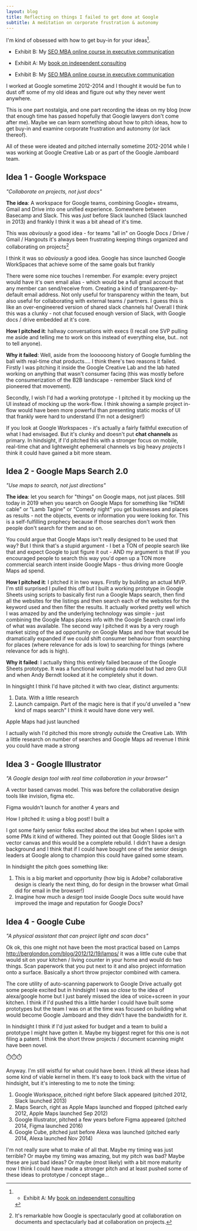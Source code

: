 ```yaml
---
layout: blog
title: Reflecting on things I failed to get done at Google
subtitle: A meditation on corporate frustration & autonomy
---
```


I'm kind of obsessed with how to get buy-in for your ideas[^exhibit].

[^exhibit]: - Exhibit A: My [book on independent consulting](https://tomcritchlow.com/strategy/)
- Exhibit B: My [SEO MBA online course in executive communication](https://seomba.com/executive-presence/)

- Exhibit A: My [book on independent consulting](https://tomcritchlow.com/strategy/)
- Exhibit B: My [SEO MBA online course in executive communication](https://seomba.com/executive-presence/)

I worked at Google sometime 2012-2014 and I thought it would be fun to dust off some of my old ideas and figure out why they never went anywhere.

This is one part nostalgia, and one part recording the ideas on my blog (now that enough time has passed hopefully that Google lawyers don't come after me). Maybe we can learn something about how to pitch ideas, how to get buy-in and examine corporate frustration and autonomy (or lack thereof).

All of these were ideated and pitched internally sometime 2012-2014 while I was working at Google Creative Lab or as part of the Google Jamboard team.

## Idea 1 - Google Workspace

*"Collaborate on projects, not just docs"*

**The idea**: A workspace for Google teams, combining Google+ streams, Gmail and Drive into one unified experience. Somewhere between Basecamp and Slack. This was *just* before Slack launched (Slack launched in 2013) and frankly I think it was a bit ahead of it's time.

This was *obviously* a good idea - for teams "all in" on Google Docs / Drive / Gmail / Hangouts it's always been frustrating keeping things organized and collaborating on projects[^collab]

[^collab]: It's remarkable how Google is spectacularly good at collaboration on documents and spectacularly bad at collaboration on projects.

I think it was so *obviously* a good idea. Google has since launched Google WorkSpaces that achieve some of the same goals but frankly 

There were some nice touches I remember. For example: every project would have it's own email alias - which would be a full gmail account that any member can send/receive from. Creating a kind of transparent-by-default email address. Not only useful for transparency within the team, but also useful for collaborating with external teams / partners. I guess this is like an over-engineered version of shared slack channels ha! Overall I think this was a clunky - not chat focused enough version of Slack, with Google docs / drive embedded at it's core.

**How I pitched it**: hallway conversations with execs (I recall one SVP pulling me aside and telling me to work on this instead of everything else, but.. not to tell anyone).

**Why it failed**: Well, aside from the loooooong history of Google fumbling the ball with real-time chat products.... I think there's two reasons it failed. Firstly I was pitching it inside the Google Creative Lab and the lab hated working on anything that wasn't consumer facing (this was mostly before the consumerization of the B2B landscape - remember Slack kind of pioneered that movement).

Secondly, I wish I'd had a working prototype - I pitched it by mocking up the UI instead of mocking up the work-flow. I think showing a sample project in-flow would have been more powerful than presenting static mocks of UI that frankly were hard to understand (I'm not a designer!)

If you look at Google Workspaces - it's actually a fairly faithful execution of what I had envisaged. But it's clunky and doesn't put **chat channels** as primary. In hindsight, if I'd pitched this with a stronger focus on mobile, real-time chat and lightweight ephemeral channels vs big heavy *projects* I think it could have gained a bit more steam.

## Idea 2 - Google Maps Search 2.0

*"Use maps to search, not just directions"*

**The idea**: let you search for "things" on Google maps, not just places. Still today in 2019 when you search on Google Maps for something like "HDMI cable" or "Lamb Tagine" or "Comedy night" you get businesses and places as results - not the objects, events or information you were looking for. This is a self-fulfilling prophecy because if those searches don't work then people don't search for them and so on.

You could argue that Google Maps isn't really designed to be used that way? But I think that's a stupid argument - I bet a TON of people search like that and expect Google to just figure it out - AND my argument is that IF you encouraged people to search this way you'd open up a TON more commercial search intent inside Google Maps - thus driving more Google Maps ad spend.

**How I pitched it**: I pitched it in two ways. Firstly by building an actual MVP. I'm still surprised I pulled this off but I built a working prototype in Google Sheets using scripts to basically first run a Google Maps search, then find all the websites for the listings and then search each of the websites for the keyword used and then filter the results. It actually worked pretty well which I was amazed by and the underlying technology was simple - just combining the Google Maps places info with the Google Search crawl info of what was available. The second way I pitched it was by a very rough market sizing of the ad opportunity on Google Maps and how that would be dramatically expanded if we could shift consumer behaviour from searching for places (where relevance for ads is low) to searching for things (where relevance for ads is high).

**Why it failed**: I actually thing this entirely failed because of the Google Sheets prototype. It was a functional working data model but had zero GUI and when Andy Berndt looked at it he completely shut it down.

In hingsight I think I'd have pitched it with two clear, distinct arguments:

1. Data. With a little research 
2. Launch campaign. Part of the magic here is that if you'd unveiled a "new kind of maps search" I think it would have done very well.

Apple Maps had just launched 

I actually wish I'd pitched this more strongly *outside* the Creative Lab. WIth a little research on number of searches and Google Maps ad revenue I think you could have made a strong 

## Idea 3 - Google Illustrator

*"A Google design tool with real time collaboration in your browser"*

A vector based canvas model. This was before the collaborative design tools like invision, figma etc.

Figma wouldn't launch for another 4 years and 

How I pitched it: using a blog post! I built a

I got some fairly senior folks excited about the idea but when I spoke with some PMs it kind of withered. They pointed out that Google Slides isn't a vector canvas and this would be a complete rebuild. I didn't have a design background and I think that if I could have bought one of the senior design leaders at Google along to champion this could have gained some steam.

In hindsight the pitch goes something like:

1. This is a big market and opportunity (how big is Adobe? collaborative design is clearly the next thing, do for design in the browser what Gmail did for email in the browser!)
2. Imagine how much a *design* tool inside Google Docs suite would have improved the image and reputation for Google Docs? 

## Idea 4 - Google Cube

*"A physical assistant that can project light and scan docs"*

Ok ok, this one might not have been the most practical based on Lamps http://berglondon.com/blog/2012/12/19/lamps/ it was a little cute cube that would sit on your kitchen / living counter in your home and would do two things. Scan paperwork that you put next to it and also project information onto a surface. Basically a short throw projector combined with camera.

The core utility of auto-scanning paperwork to Google Drive actually got some people excited but in hindsight I was *so close* to the idea of alexa/google home but I just barely missed the idea of voice+screen in your kitchen. I think if I'd pushed this a little harder I could have built some prototypes but the team I was on at the time was focused on building what would become Google Jamboard and they didn't have the bandwidth for it.

In hindsight I think if I'd just asked for budget and a team to build a prototype I might have gotten it. Maybe my biggest regret for this one is not filing a patent. I think the short throw projects / document scanning might have been novel. 

⏱️⏱️⏱️

Anyway. I'm still wistful for what could have been. I think all these ideas had some kind of viable kernel in them. It's easy to look back with the virtue of hindsight, but it's interesting to me to note the timing:

1. Google Workspace, pitched right before Slack appeared (pitched 2012, Slack launched 2013)
2. Maps Search, right as Apple Maps launched and flopped (pitched early 2012, Apple Maps launched Sep 2012)
3. Google Illustrator, pitched a few years before Figma appeared (pitched 2014, Figma launched 2016)
4. Google Cube, pitched just before Alexa was launched (pitched early 2014, Alexa launched Nov 2014)

I'm not really sure what to make of all that. Maybe my timing was just terrible? Or maybe my timing was amazing, but my pitch was bad? Maybe these are just bad ideas? Or maybe (most likely) with a bit more maturity now I think I could have made a stronger pitch and at least pushed some of these ideas to prototype / concept stage...